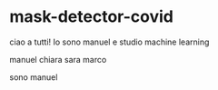 # mask-detector-covid


ciao a tutti! Io sono manuel e studio machine learning

manuel
chiara
sara
marco


sono manuel
